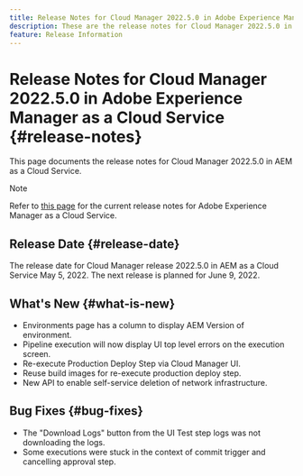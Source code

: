 ```yaml
---
title: Release Notes for Cloud Manager 2022.5.0 in Adobe Experience Manager as a Cloud Service
description: These are the release notes for Cloud Manager 2022.5.0 in AEM as a Cloud Service.
feature: Release Information
---
```


# Release Notes for Cloud Manager 2022.5.0 in Adobe Experience Manager as a Cloud Service {#release-notes}

This page documents the release notes for Cloud Manager 2022.5.0 in AEM as a Cloud Service.

>[!NOTE]
>
>Refer to [this page](/help/release-notes/release-notes-cloud/release-notes-current.md) for the current release notes for Adobe Experience Manager as a Cloud Service.

## Release Date {#release-date}

The release date for Cloud Manager release 2022.5.0 in AEM as a Cloud Service May 5, 2022. The next release is planned for June 9, 2022.

## What's New {#what-is-new}

* Environments page has a column to display AEM Version of environment. 
* Pipeline execution will now display UI top level errors on the execution screen.
* Re-execute Production Deploy Step via Cloud Manager UI.
* Reuse build images for re-execute production deploy step.
* New API to enable self-service deletion of network infrastructure.

## Bug Fixes {#bug-fixes}

* The "Download Logs" button from the UI Test step logs was not downloading the logs.
* Some executions were stuck in the context of commit trigger and cancelling approval step.
